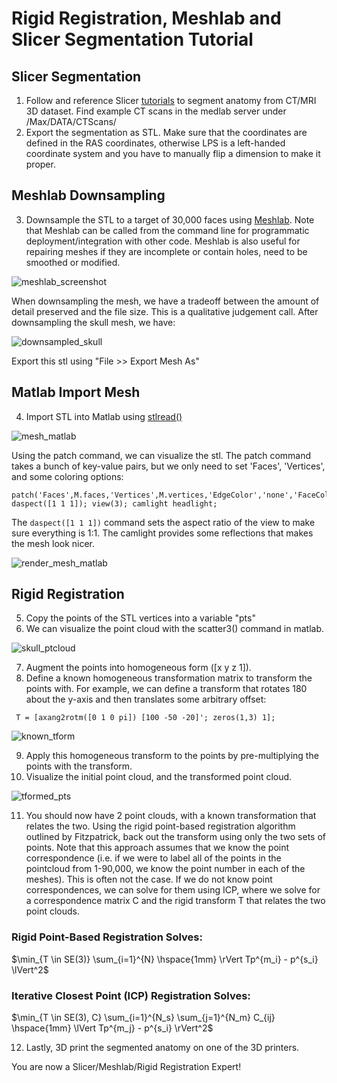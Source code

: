 # Rigid Registration, Meshlab and Slicer Segmentation Tutorial

## Slicer Segmentation
1. Follow and reference Slicer [tutorials](https://slicer.readthedocs.io/en/latest/user_guide/image_segmentation.html) to segment anatomy from CT/MRI 3D dataset. Find example CT scans in the medlab server under /Max/DATA/CTScans/
2. Export the segmentation as STL. Make sure that the coordinates are defined in the RAS coordinates, otherwise LPS is a left-handed coordinate system and you have to manually flip a dimension to make it proper.

## Meshlab Downsampling
3. Downsample the STL to a target of 30,000 faces using [Meshlab](https://www.meshlab.net/). Note that Meshlab can be called from the command line for programmatic deployment/integration with other code. Meshlab is also useful for repairing meshes if they are incomplete or contain holes, need to be smoothed or modified.

![meshlab_screenshot](/imgs/reg_tut/meshlab_downsample.png)

When downsampling the mesh, we have a tradeoff between the amount of detail preserved and the file size. This is a qualitative judgement call. After downsampling the skull mesh, we have:

![downsampled_skull](/imgs/reg_tut/downsampled_skull.png)

Export this stl using "File >> Export Mesh As"

## Matlab Import Mesh
4. Import STL into Matlab using [stlread()](https://www.mathworks.com/matlabcentral/fileexchange/22409-stl-file-reader)

![mesh_matlab](/imgs/reg_tut/mesh_matlab.png)

Using the patch command, we can visualize the stl. The patch command takes a bunch of key-value pairs, but we only need to set 'Faces', 'Vertices', and some coloring options:
```
patch('Faces',M.faces,'Vertices',M.vertices,'EdgeColor','none','FaceColor','r')
daspect([1 1 1]); view(3); camlight headlight;
```

The ```daspect([1 1 1])``` command sets the aspect ratio of the view to make sure everything is 1:1. The camlight provides some reflections that makes the mesh look nicer.

![render_mesh_matlab](/imgs/reg_tut/render_mesh_matlab.png)

## Rigid Registration
5. Copy the points of the STL vertices into a variable "pts"
6. We can visualize the point cloud with the scatter3() command in matlab.

![skull_ptcloud](/imgs/reg_tut/pointcloud_matlab.png)

7. Augment the points into homogeneous form ([x y z 1]).
8. Define a known homogeneous transformation matrix to transform the points with. For example, we can define a transform that rotates 180 about the y-axis and then translates some arbitrary offset:
```
 T = [axang2rotm([0 1 0 pi]) [100 -50 -20]'; zeros(1,3) 1];
```

![known_tform](/imgs/reg_tut/known_tform.png)

9. Apply this homogeneous transform to the points by pre-multiplying the points with the transform.
10. Visualize the initial point cloud, and the transformed point cloud.

![tformed_pts](/imgs/reg_tut/tformed_pts.png)

11. You should now have 2 point clouds, with a known transformation that relates the two. Using the rigid point-based registration algorithm outlined by Fitzpatrick, back out the transform using only the two sets of points. Note that this approach assumes that we know the point correspondence (i.e. if we were to label all of the points in the pointcloud from 1-90,000, we know the point number in each of the meshes). This is often not the case. If we do not know point correspondences, we can solve for them using ICP, where we solve for a correspondence matrix C and the rigid transform T that relates the two point clouds.

### Rigid Point-Based Registration Solves:

$\min_{T \in SE(3)} \sum_{i=1}^{N} \hspace{1mm} \rVert Tp^{m_i} - p^{s_i} \lVert^2$

### Iterative Closest Point (ICP) Registration Solves:

$\min_{T \in SE(3), C} \sum_{i=1}^{N_s} \sum_{j=1}^{N_m} C_{ij} \hspace{1mm} \lVert Tp^{m_j} - p^{s_i} \rVert^2$

12. Lastly, 3D print the segmented anatomy on one of the 3D printers.

You are now a Slicer/Meshlab/Rigid Registration Expert!
